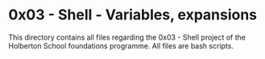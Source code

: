 # 0x03 - Shell - Variables, expansions

This directory contains all files regarding the 0x03 - Shell project of the Holberton School foundations programme.
All files are bash scripts.

